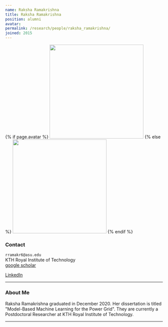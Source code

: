 ```yaml
---
name: Raksha Ramakrishna
title: Raksha Ramakrishna
position: alumni
avatar: 
permalink: /research/people/raksha_ramakrishna/
joined: 2015
---
```


{% if page.avatar %}
<img width="300" src="{{site.baseurl}}/images/people/{{page.avatar}}" data-action="zoom">
{% else %}
<img width="300" src="https://evansheline.com/wp-content/uploads/2011/02/facebook-Storm-Trooper.jpg"  data-action="zoom">
{% endif %}

### Contact

<i class="fa fa-envelope-o"></i>`rramakr6@asu.edu`<br>
<i class="fa fa-building"></i> KTH Royal Institute of Technology <br>
<i class="fa fa-google"></i> [google scholar](https://scholar.google.com/citations?user=8Dom1fMAAAAJ&hl=en) <br>
<!-- <i class="fa fa-bar-chart"></i> [Personal Website]()  <br> -->
<i class="fa fa-linkedin"></i> [LinkedIn](https://www.linkedin.com/in/raksha-ramakrishna-b4390374/?originalSubdomain=se)  <br>
 

<hr>

### About Me

Raksha Ramakrishna graduated in December 2020. Her dissertation is titled "Model-Based Machine Learning for the Power Grid". They are currently a Postdoctoral Researcher at KTH Royal Institute of Technology.
<hr>